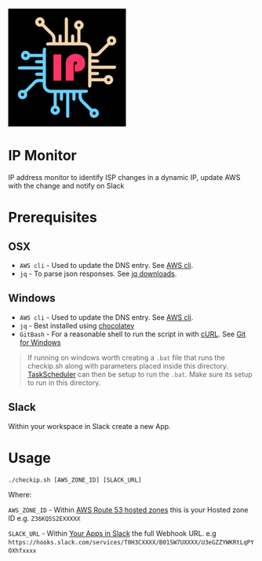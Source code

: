 ![ip monitor logo](https://github.com/nathancashmore/ipMonitor/blob/master/ip-monitor-icon-small.png "IP Monitor Logo")
# IP Monitor
IP address monitor to identify ISP changes in a dynamic IP, update AWS with the change and notify on Slack

# Prerequisites

## OSX
- ```AWS cli``` - Used to update the DNS entry. See [AWS cli](https://aws.amazon.com/cli/).
- ```jq``` - To parse json responses.  See [jq downloads](https://stedolan.github.io/jq/download/).

## Windows
- ```AWS cli``` - Used to update the DNS entry. See [AWS cli](https://aws.amazon.com/cli/).
- ```jq``` - Best installed using [chocolatey](https://community.chocolatey.org/packages/jq#individual)
- ```GitBash``` - For a reasonable shell to run the script in with [cURL](https://curl.se/). See [Git for Windows](https://gitforwindows.org/)

> If running on windows worth creating a ```.bat``` file that runs the checkip.sh along with parameters
> placed inside this directory.  [TaskScheduler](https://docs.microsoft.com/en-us/windows/win32/taskschd/task-scheduler-start-page)
> can then be setup to run the ```.bat```.  Make sure its setup to run in this directory.

## Slack
Within your workspace in Slack create a new App.

# Usage

```
./checkip.sh [AWS_ZONE_ID] [SLACK_URL]
```
Where:

```AWS_ZONE_ID``` - Within [AWS Route 53 hosted zones](https://console.aws.amazon.com/route53/v2/hostedzones#) this is your Hosted zone ID e.g. ```Z36KQ5S2EXXXXX```

```SLACK_URL``` - Within [Your Apps in Slack](https://api.slack.com/apps) the full Webhook URL. e.g ```https://hooks.slack.com/services/T0H3CXXXX/B01SW7UXXXX/U3eGZZYWKRtLqPYOXhfxxxx```

